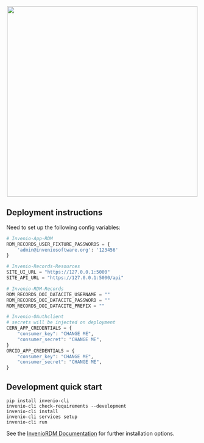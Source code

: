 <div align="center">
  <img width="500" src="https://about.zenodo.org/static/img/logos/zenodo-black-border.svg">
</div>

## Deployment instructions

Need to set up the following config variables:

``` python
# Invenio-App-RDM
RDM_RECORDS_USER_FIXTURE_PASSWORDS = {
    'admin@inveniosoftware.org': '123456'
}

# Invenio-Records-Resources
SITE_UI_URL = "https://127.0.0.1:5000"
SITE_API_URL = "https://127.0.0.1:5000/api"

# Invenio-RDM-Records
RDM_RECORDS_DOI_DATACITE_USERNAME = ""
RDM_RECORDS_DOI_DATACITE_PASSWORD = ""
RDM_RECORDS_DOI_DATACITE_PREFIX = ""

# Invenio-OAuthclient
# secrets will be injected on deployment
CERN_APP_CREDENTIALS = {
    "consumer_key": "CHANGE ME",
    "consumer_secret": "CHANGE ME",
}
ORCID_APP_CREDENTIALS = {
    "consumer_key": "CHANGE ME",
    "consumer_secret": "CHANGE ME",
}
```

## Development quick start

```
pip install invenio-cli
invenio-cli check-requirements --development
invenio-cli install
invenio-cli services setup
invenio-cli run
```

See the [InvenioRDM Documentation](https://inveniordm.docs.cern.ch/install/)
for further installation options.
